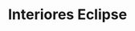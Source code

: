 ---
title: "Interiores Eclipse"
url: /ciudad-autonoma-de-buenos-aires/interiores-eclipse/
shop: muebles
---